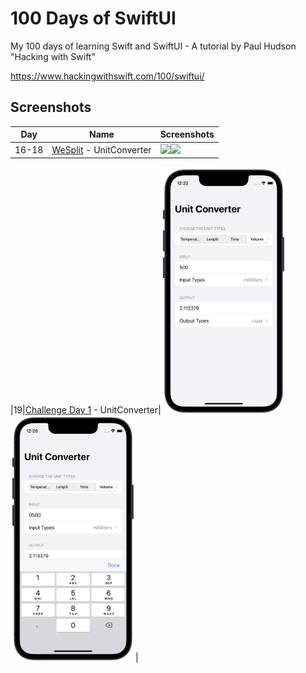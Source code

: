 # 100 Days of SwiftUI

My 100 days of learning Swift and SwiftUI - A tutorial by Paul Hudson "Hacking with Swift"

https://www.hackingwithswift.com/100/swiftui/

## Screenshots

|Day|Name|Screenshots|
|--|--|--|
|16-18|[WeSplit](day016-day018) - UnitConverter|<img src="day016-day018/Screenshots/WeSplit_1.png" width="200"/><img src="day016-day018/Screenshots/WeSplit_2.png" width="200"/>|

|19|[Challenge Day 1](day019) - UnitConverter|<img src="day019/Screenshots/UnitConverter.png" width="200"/><img src="day019/Screenshots/UnitConverter_2.png" width="200"/>|
